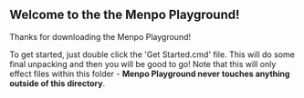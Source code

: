 Welcome to the the Menpo Playground!
------------------------------------

Thanks for downloading the Menpo Playground!

To get started, just double click the 'Get Started.cmd' file. This will
do some final unpacking and then you will be good to go! Note that this
will only effect files within this folder - **Menpo Playground never touches
anything outside of this directory**.
